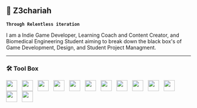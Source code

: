 ## 🧠 Z3chariah

**`Through Relentless iteration`**


I am a Indie Game Developer, Learning Coach and Content Creator, and Biomedical Engineering Student aiming to break down the black box's of Game Development, Design, and Student Project Managment.


        
<p>


  
</p>

  ---

  
### 🛠️ Tool Box




 <p>
     <img align="left" width="30px" style="padding-right:10px;" src="https://cdn.jsdelivr.net/gh/devicons/devicon@latest/icons/typescript/typescript-original.svg"/>
     <img align="left" width="30px" style="padding-right:10px;" src="https://cdn.jsdelivr.net/gh/devicons/devicon@latest/icons/go/go-original.svg"/>
     <img align="left" width="30px" style="padding-right:10px;" src="https://cdn.jsdelivr.net/gh/devicons/devicon@latest/icons/cplusplus/cplusplus-original.svg"/>  
     <img align="left" width="30px" style="padding-right:10px;" src="https://cdn.jsdelivr.net/gh/devicons/devicon@latest/icons/godot/godot-original.svg"/>
     <img align="left" width="30px" style="padding-right:10px;" src="https://cdn.jsdelivr.net/gh/devicons/devicon@latest/icons/github/github-original.svg"/>     
     <img align="left" width="30px" style="padding-right:10px;" src="https://cdn.jsdelivr.net/gh/devicons/devicon@latest/icons/git/git-plain.svg"/>  
     <img align="left" width="30px" style="padding-right:10px;" src="https://cdn.jsdelivr.net/gh/devicons/devicon@latest/icons/javascript/javascript-original.svg"/>  
     <img align="left" width="30px" style="padding-right:10px;" src="https://cdn.jsdelivr.net/gh/devicons/devicon@latest/icons/react/react-original.svg"/>  
     <img align="left" width="30px" style="padding-right:10px;" src="https://cdn.jsdelivr.net/gh/devicons/devicon@latest/icons/threejs/threejs-original.svg"/>   
     <img align="left" width="30px" style="padding-right:10px;" src="https://cdn.jsdelivr.net/gh/devicons/devicon@latest/icons/css3/css3-original.svg"/>     
     <img align="left" width="30px" style="padding-right:10px;" src="https://cdn.jsdelivr.net/gh/devicons/devicon@latest/icons/tailwindcss/tailwindcss-original.svg"/>     
     <img align="left" width="30px" style="padding-right:10px;" src="https://cdn.jsdelivr.net/gh/devicons/devicon@latest/icons/html5/html5-original.svg"/>     
     <img align="left" width="30px" style="padding-right:10px;" src="https://cdn.jsdelivr.net/gh/devicons/devicon@latest/icons/mongodb/mongodb-original.svg"/>  
     <br>   
   
   </p>

#





   


